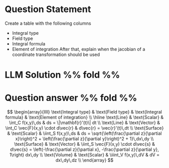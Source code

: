 # Question Statement
Create a table with the following columns
- Integral type
- Field type
- Integral formula
- Element of integration
After that, explain when the jacobian of a coordinate transformation should be used

# LLM Solution %% fold %%


# Question answer %% fold %%
$$
\begin{array}{llll}
\text{Integral type} & \text{Field type} & \text{Integral formula} & \text{Element of integration} \\
\hline
\text{Line} & \text{Scalar} & \int_C f(x,y)\,ds & ds = \|\mathbf{r}'(t)\| dt \\
\text{Line} & \text{Vector} & \int_C \vec{F}(x,y) \cdot d\vec{r} & d\vec{r} = \vec{r}'(t)\,dt \\
\text{Surface} & \text{Scalar} & \iint_S f(x,y)\,ds & ds = \sqrt{\left(\frac{\partial z}{\partial x}\right)^2 + \left(\frac{\partial z}{\partial y}\right)^2 + 1}\,dx\,dy \\
\text{Surface} & \text{Vector} & \iint_S \vec{F}(x,y) \cdot d\vec{s} & d\vec{s} = \left(-\frac{\partial z}{\partial x}, -\frac{\partial z}{\partial y}, 1\right) dx\,dy \\
\text{Volume} & \text{Scalar} & \iiint_V f(x,y)\,dV & dV = dx\,dy\,dz \\
\end{array}
$$



